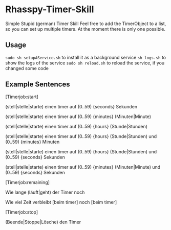 # Rhasspy-Timer-Skill
Simple Stupid (german) Timer Skill
Feel free to add the TimerObject to a list, so you can set up multiple timers. At the moment there is only one possible.

## Usage
`sudo sh setupAService.sh` to install it as a background service
`sh logs.sh` to show the logs of the service
`sudo sh reload.sh` to reload the service, if you changed some code

## Example Sentences

[Timerjob:start]

(stell|stelle|starte) einen timer auf (0..59) {seconds} Sekunden

(stell|stelle|starte) einen timer auf (0..59) {minutes} (Minuten|Minute)

(stell|stelle|starte) einen timer auf (0..59) {hours} (Stunde|Stunden)

(stell|stelle|starte) einen timer auf (0..59) {hours} (Stunde|Stunden) und (0..59) {minutes} Minuten

(stell|stelle|starte) einen timer auf (0..59) {hours} (Stunde|Stunden) und (0..59) {seconds} Sekunden

(stell|stelle|starte) einen timer auf (0..59) {minutes} (Minuten|Minute) und (0..59) {seconds} Sekunden

[Timerjob:remaining]

Wie lange (läuft|geht) der Timer noch

Wie viel Zeit verbleibt [beim timer] noch [beim timer]

[Timerjob:stop]

(Beende|Stoppe|Lösche) den Timer
